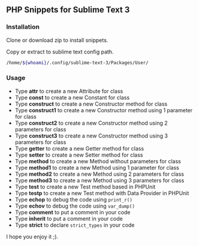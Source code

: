 ## PHP Snippets for Sublime Text 3

### Installation

Clone or download zip to install snippets.

Copy or extract to sublime text config path.
```sh
/home/${whoami}/.config/sublime-text-3/Packages/User/
```

### Usage

* Type **attr** to create a new Attribute for class
* Type **const** to create a new Constant for class
* Type **construct** to create a new Constructor method for class
* Type **construct1** to create a new Constructor method using 1 parameter for class
* Type **construct2** to create a new Constructor method using 2 parameters for class
* Type **construct3** to create a new Constructor method using 3 parameters for class
* Type **getter** to create a new Getter method for class
* Type **setter** to create a new Setter method for class
* Type **method** to create a new Method without parameters for class
* Type **method1** to create a new Method using 1 parameter for class
* Type **method2** to create a new Method using 2 parameters for class
* Type **method3** to create a new Method using 3 parameters for class
* Type **test** to create a new Test method based in PHPUnit
* Type **testp** to create a new Test method with Data Provider in PHPUnit
* Type **echop** to debug the code using `print_r()`
* Type **echov** to debug the code using `var_dump()`
* Type **comment** to put a comment in your code
* Type **inherit** to put a comment in your code
* Type **strict** to declare `strict_types` in your code

I hope you enjoy it ;).
